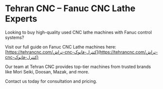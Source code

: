 # Tehran CNC – Fanuc CNC Lathe Experts

Looking to buy high-quality used CNC lathe machines with Fanuc control systems?

Visit our full guide on Fanuc CNC Lathe machines here:  
[https://tehrancnc.com/تراش-cnc-کنترل-فانوک](https://tehrancnc.com/تراش-cnc-کنترل-فانوک)

Our team at Tehran CNC provides top-tier machines from trusted brands like Mori Seiki, Doosan, Mazak, and more.

Contact us today for consultation and pricing.
